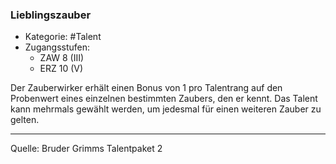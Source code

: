 ### Lieblingszauber

- Kategorie: #Talent
- Zugangsstufen:
  - ZAW 8 (III)
  - ERZ 10 (V)

Der Zauberwirker erhält einen Bonus von 1 pro Talentrang auf den Probenwert eines einzelnen bestimmten Zaubers, den er kennt. Das Talent kann mehrmals gewählt werden, um jedesmal für einen weiteren Zauber zu gelten.

---

Quelle: Bruder Grimms Talentpaket 2
